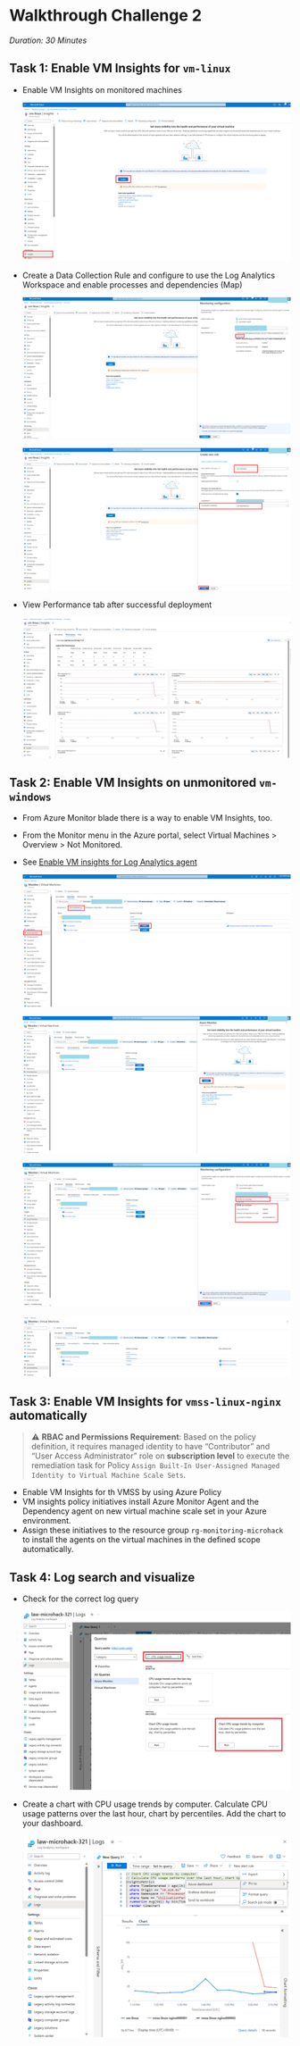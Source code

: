 # Walkthrough Challenge 2

*Duration: 30 Minutes*

## Task 1: Enable VM Insights for `vm-linux`

- Enable VM Insights on monitored machines

    ![Create DCR](./img/task_01_a.png)

- Create a Data Collection Rule and configure to use the Log Analytics Workspace and enable processes and dependencies (Map)

    ![Create DCR](./img/task_01_b.png)

    ![Create DCR](./img/task_01_c.png)

- View Performance tab after successful deployment

    ![Verify DCR](./img/task_01_d.png)

## Task 2: Enable VM Insights on unmonitored `vm-windows`

- From Azure Monitor blade there is a way to enable VM Insights, too.
- From the Monitor menu in the Azure portal, select Virtual Machines > Overview > Not Monitored.
- See [Enable VM insights for Log Analytics agent](https://learn.microsoft.com/en-us/azure/azure-monitor/vm/vminsights-enable-portal#enable-vm-insights-for-log-analytics-agent)

    ![Create DCR](./img/task_02_a.png)

    ![Create DCR](./img/task_02_b.png)

    ![Create DCR](./img/task_02_c.png)

    ![Verify](./img/task_02_d.png)

## Task 3: Enable VM Insights for `vmss-linux-nginx` automatically

> :warning: **RBAC and Permissions Requirement**: Based on the policy definition, it requires managed identity to have “Contributor” and “User Access Administrator” role on **subscription level** to execute the remediation task for Policy `Assign Built-In User-Assigned Managed Identity to Virtual Machine Scale Sets`.

- Enable VM Insights for th VMSS by using Azure Policy
- VM insights policy initiatives install Azure Monitor Agent and the Dependency agent on new virtual machine scale set in your Azure environment.
- Assign these initiatives to the resource group `rg-monitoring-microhack` to install the agents on the virtual machines in the defined scope automatically.



## Task 4: Log search and visualize

- Check for the correct log query

    ![Log Query](./img/task_04_b.png)

- Create a chart with CPU usage trends by computer. Calculate CPU usage patterns over the last hour, chart by percentiles. Add the chart to your dashboard.

    ![Log Query](./img/task_04_a.png)
